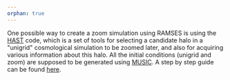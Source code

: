 ```yaml
---
orphan: true
---
```


One possible way to create a zoom simulation using RAMSES is using the [HAST](https://bitbucket.org/vperret/hast/) code, which is a set of tools for selecting a candidate halo in a "unigrid" cosmological simulation to be zoomed later, and also for acquiring various information about this halo. All the initial conditions (unigrid and zoom) are supposed to be generated using [MUSIC](https://www-n.oca.eu/ohahn/MUSIC/index.html). A step by step guide can be found [here](https://bitbucket.org/vperret/hast/wiki/Home).
